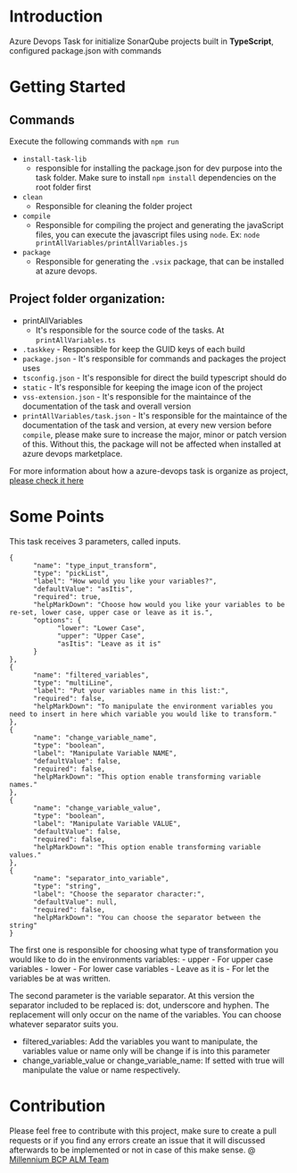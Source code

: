 # Introduction

Azure Devops Task for initialize SonarQube projects built in **TypeScript**, configured package.json with commands

# Getting Started

## Commands

Execute the following commands with `npm run`

- `install-task-lib`
  - responsible for installing the package.json for dev purpose into the task folder. Make sure to install `npm install` dependencies on the root folder first
- `clean`
  - Responsible for cleaning the folder project
- `compile`
  - Responsible for compiling the project and generating the javaScript files, you can execute the javascript files using `node`. Ex: `node printAllVariables/printAllVariables.js`
- `package`
  - Responsible for generating the `.vsix` package, that can be installed at azure devops.
  

## Project folder organization:
- printAllVariables 
     - It's responsible for the source code of the tasks. At `printAllVariables.ts`
- `.taskkey` 
      - Responsible for keep the GUID keys of each build
- `package.json` 
      - It's responsible for commands and packages the project uses
- `tsconfig.json` 
      - It's responsible for direct the build typescript should do 
- `static` 
      - It's responsible for keeping the image icon of the project
- `vss-extension.json` 
      - It's responsible for the maintaince of the documentation of the task and overall version
- `printAllVariables/task.json` 
      - It's responsible for the maintaince of the documentation of the task and version, at every new version before `compile`, please make sure to increase the major, minor or patch version of this. Without this, the package will not be affected when installed at azure devops marketplace.

For more information about how a azure-devops task is organize as project, [please check it here](https://montemagno.com/building-vsts-tasks-with-typescript-and-vs-code)

# Some Points

This task receives 3 parameters, called inputs. 

```
{
      "name": "type_input_transform",
      "type": "pickList",
      "label": "How would you like your variables?",
      "defaultValue": "asItis",
      "required": true,
      "helpMarkDown": "Choose how would you like your variables to be re-set, lower case, upper case or leave as it is.",
      "options": {
            "lower": "Lower Case",
            "upper": "Upper Case",
            "asItis": "Leave as it is"
      }
},
{
      "name": "filtered_variables",
      "type": "multiLine",
      "label": "Put your variables name in this list:",
      "required": false,
      "helpMarkDown": "To manipulate the environment variables you need to insert in here which variable you would like to transform."
},
{
      "name": "change_variable_name",
      "type": "boolean",
      "label": "Manipulate Variable NAME",
      "defaultValue": false,
      "required": false,
      "helpMarkDown": "This option enable transforming variable names."
},
{
      "name": "change_variable_value",
      "type": "boolean",
      "label": "Manipulate Variable VALUE",
      "defaultValue": false,
      "required": false,
      "helpMarkDown": "This option enable transforming variable values."
},
{
      "name": "separator_into_variable",
      "type": "string",
      "label": "Choose the separator character:",
      "defaultValue": null,
      "required": false,
      "helpMarkDown": "You can choose the separator between the string"
}
```

The first one is responsible for choosing what type of transformation you would like to do in the environments variables:
      - upper - For upper case variables
      - lower - For lower case variables
      - Leave as it is - For let the variables be at was written.
      

The second parameter is the variable separator. At this version the separator included to be replaced is: dot, underscore and hyphen. The replacement will only occur on the name of the variables. You can choose whatever separator suits you.

- filtered_variables: Add the variables you want to manipulate, the variables value or name only will be change if is into this parameter
- change_variable_value or change_variable_name: If setted with true will manipulate the value or name respectively.

# Contribution

Please feel free to contribute with this project, make sure to create a pull requests or if you find any errors create an issue that it will discussed afterwards to be implemented or not in case of this make sense. @ [Millennium BCP ALM Team](https://scs.millenniumbcp.net/PT.BCP/BCP.ALM.Team)